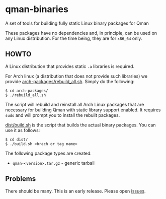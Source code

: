 # qman-binaries
A set of tools for building fully static Linux binary packages for Qman

These packages have no dependencies and, in principle, can be used on any Linux
distribution. For the time being, they are for `x86_64` only.

## HOWTO

A Linux distribution that provides static `.a` libraries is required.

For Arch linux (a distribution that does not provide such libraries) we provide
[arch-packages/rebuild_all.sh](arch-packages/rebuild_all.sh). Simply do the
following:

```
$ cd arch-packages/
$ ./rebuild_all.sh
```

The script will rebuild and reinstall all Arch Linux packages that are necessary
for building Qman with static library support enabled. It requires `sudo` and
will prompt you to install the rebuilt packages.

[dist/build.sh](dist/build.sh) is the script that builds the actual binary
packages. You can use it as follows:

```
$ cd dist/
$ ./build.sh <brach or tag name>
```

The following package types are created:
- `qman-<version>.tar.gz` - generic tarball

## Problems

There should be many. This is an early release. Please open
[issues](https://github.com/plp13/qman-binaries/issues).

